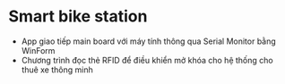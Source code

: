 # Smart bike station 
- App giao tiếp main board với máy tính thông qua Serial Monitor bằng WinForm
- Chương trình đọc thẻ RFID để điều khiển mở khóa cho hệ thống cho thuê xe thông minh

